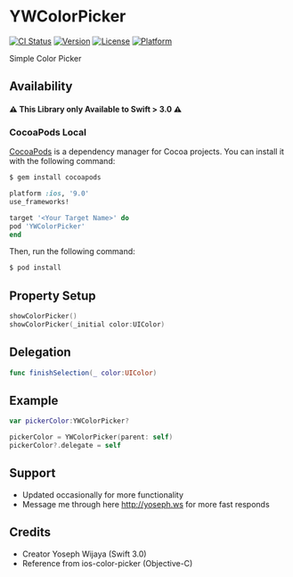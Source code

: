 # YWColorPicker
[![CI Status](https://travis-ci.org/nsnull0/YWColorPicker.svg?branch=master)](https://travis-ci.org/nsnull0/YWColorPicker)
[![Version](https://img.shields.io/cocoapods/v/YWColorPicker.svg?style=flat)](https://cocoapods.org/pods/YWColorPicker)
[![License](https://img.shields.io/cocoapods/l/YWColorPicker.svg?style=flat)](https://cocoapods.org/pods/YWColorPicker)
[![Platform](https://img.shields.io/cocoapods/p/YWColorPicker.svg?style=flat)](https://cocoapods.org/pods/YWColorPicker)

Simple Color Picker


## Availability
#### ⚠️ **This Library only Available to Swift > 3.0** ⚠️

### CocoaPods Local
[CocoaPods](http://cocoapods.org) is a dependency manager for Cocoa projects. You can install it with the following command:

```bash
$ gem install cocoapods
```

```ruby
platform :ios, '9.0'
use_frameworks!

target '<Your Target Name>' do
pod 'YWColorPicker'
end
```

Then, run the following command:

```bash
$ pod install
```

## Property Setup
```swift
showColorPicker()
showColorPicker(_initial color:UIColor)
```

## Delegation
```swift
func finishSelection(_ color:UIColor)
```

## Example
```swift
var pickerColor:YWColorPicker?

pickerColor = YWColorPicker(parent: self)
pickerColor?.delegate = self

```


## Support
- Updated occasionally for more functionality
- Message me through here http://yoseph.ws for more fast responds


## Credits
- Creator Yoseph Wijaya (Swift 3.0)
- Reference from ios-color-picker (Objective-C)
